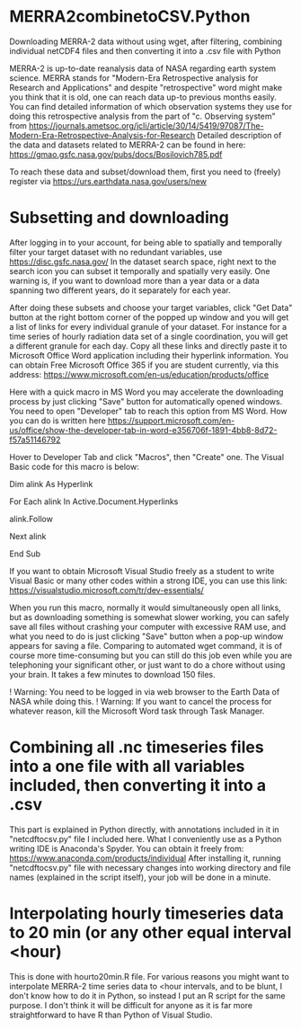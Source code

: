 # MERRA2combinetoCSV.Python
Downloading MERRA-2 data without using wget, after filtering, combining individual netCDF4 files and then converting it into a .csv file with Python


MERRA-2 is up-to-date reanalysis data of NASA regarding earth system science. MERRA stands for "Modern-Era Retrospective analysis for Research and Applications" and despite "retrospective" word might make you think that it is old, one can reach data up-to previous months easily.
You can find detailed information of which observation systems they use for doing this retrospective analysis from the part of "c. Observing system" from https://journals.ametsoc.org/jcli/article/30/14/5419/97087/The-Modern-Era-Retrospective-Analysis-for-Research
Detailed description of the data and datasets related to MERRA-2 can be found in here: https://gmao.gsfc.nasa.gov/pubs/docs/Bosilovich785.pdf

To reach these data and subset/download them, first you need to (freely) register via https://urs.earthdata.nasa.gov/users/new

# Subsetting and downloading

After logging in to your account, for being able to spatially and temporally filter your target dataset with no redundant variables, use https://disc.gsfc.nasa.gov/
In the dataset search space, right next to the search icon you can subset it temporally and spatially very easily. One warning is, if you want to download more than a year data or a data spanning two different years, do it separately for each year. 

After doing these subsets and choose your target variables, click "Get Data" button at the right bottom corner of the popped up window and you will get a list of links for every individual granule of your dataset. For instance for a time series of hourly radiation data set of a single coordination, you will get a different granule for each day. Copy all these links and directly paste it to Microsoft Office Word application including their hyperlink information. You can obtain Free Microsoft Office 365 if you are student currently, via this address: https://www.microsoft.com/en-us/education/products/office

Here with a quick macro in MS Word you may accelerate the downloading process by just clicking "Save" button for automatically opened windows. You need to open "Developer" tab to reach this option from MS Word. How you can do is written here https://support.microsoft.com/en-us/office/show-the-developer-tab-in-word-e356706f-1891-4bb8-8d72-f57a51146792

Hover to Developer Tab and click "Macros", then "Create" one.
The Visual Basic code for this macro is below: 

Dim alink As Hyperlink

For Each alink In Active.Document.Hyperlinks

  alink.Follow
  
Next alink

End Sub

If you want to obtain Microsoft Visual Studio freely as a student to write Visual Basic or many other codes within a strong IDE, you can use this link: https://visualstudio.microsoft.com/tr/dev-essentials/

When you run this macro, normally it would simultaneously open all links, but as downloading something is somewhat slower working, you can safely save all files without crashing your computer with excessive RAM use, and what you need to do is just clicking "Save" button when a pop-up window appears for saving a file. Comparing to automated wget command, it is of course more time-consuming but you can still do this job even while you are telephoning your significant other, or just want to do a chore without using your brain. It takes a few minutes to download 150 files. 

! Warning: You need to be logged in via web browser to the Earth Data of NASA while doing this.
! Warning: If you want to cancel the process for whatever reason, kill the Microsoft Word task through Task Manager.

# Combining all .nc timeseries files into a one file with all variables included, then converting it into a .csv

This part is explained in Python directly, with annotations included in it in "netcdftocsv.py" file I included here. What I conveniently use as a Python writing IDE is Anaconda's Spyder. You can obtain it freely from: https://www.anaconda.com/products/individual
After installing it, running "netcdftocsv.py" file with necessary changes into working directory and file names (explained in the script itself), your job will be done in a minute.

# Interpolating hourly timeseries data to 20 min (or any other equal interval <hour) 

This is done with hourto20min.R file. For various reasons you might want to interpolate MERRA-2 time series data to <hour intervals, and to be blunt, I don't know how to do it in Python, so instead I put an R script for the same purpose. I don't think it will be difficult for anyone as it is far more straightforward to have R than Python of Visual Studio. 


